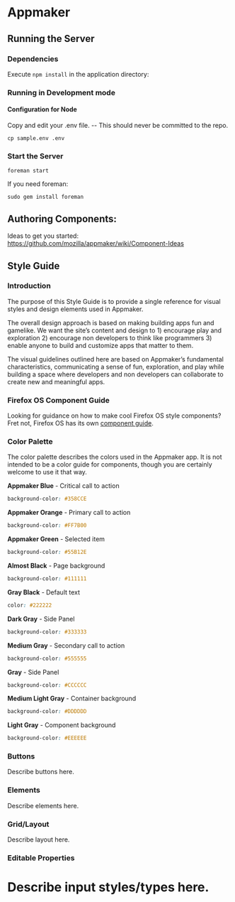 Appmaker
========

Running the Server
------------------

### Dependencies

Execute `npm install` in the application directory:

### Running in Development mode

#### Configuration for Node

Copy and edit your .env file. -- This should never be committed to the repo.

```
cp sample.env .env
```

### Start the Server

```
foreman start
```

If you need foreman:

```
sudo gem install foreman
```

Authoring Components:
---------------------

Ideas to get you started:
https://github.com/mozilla/appmaker/wiki/Component-Ideas



Style Guide
-----------

### Introduction

The purpose of this Style Guide is to provide a single reference for visual styles and design elements used in Appmaker. 

The overall design approach is based on making building apps fun and gamelike. We want the site’s content and design to 1) encourage play and exploration 2) encourage non developers to think like programmers 3) enable anyone to build and customize apps that matter to them.

The visual guidelines outlined here are based on Appmaker’s fundamental characteristics, communicating a sense of fun, exploration, and play while building a space where developers and non developers can collaborate to create new and meaningful apps.

### Firefox OS Component Guide

Looking for guidance on how to make cool Firefox OS style components? Fret not, Firefox OS has its own [component guide](http://buildingfirefoxos.com/building-blocks/action-menu.html).

### Color Palette

The color palette describes the colors used in the Appmaker app. It is not intended to be a color guide for components, though you are certainly welcome to use it that way.


**Appmaker Blue** - Critical call to action 

```css
background-color: #358CCE
```

**Appmaker Orange** - Primary call to action 

```css
background-color: #FF7B00
```

**Appmaker Green** - Selected item 

```css
background-color: #55B12E
```

**Almost Black** - Page background 

```css
background-color: #111111
```

**Gray Black** - Default text

```css
color: #222222
```

**Dark Gray** - Side Panel 

```css
background-color: #333333
```

**Medium Gray** - Secondary call to action 

```css
background-color: #555555
```

**Gray** - Side Panel

```css
background-color: #CCCCCC
```

**Medium Light Gray** - Container background 

```css
background-color: #DDDDDD
```

**Light Gray** - Component background 

```css
background-color: #EEEEEE
```

### Buttons

Describe buttons here.

### Elements

Describe elements here.

### Grid/Layout

Describe layout here.

### Editable Properties

Describe input styles/types here.
=======
